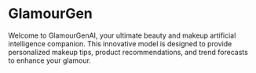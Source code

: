 # GlamourGen

Welcome to GlamourGenAI, your ultimate beauty and makeup artificial intelligence companion. This innovative model is designed to provide personalized makeup tips, product recommendations, and trend forecasts to enhance your glamour.

